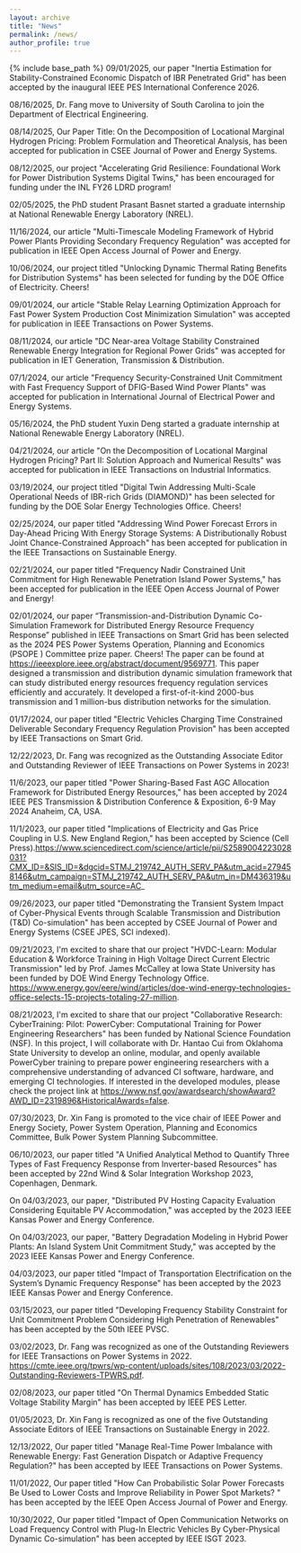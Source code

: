 ```yaml
---
layout: archive
title: "News"
permalink: /news/
author_profile: true
---
```


{% include base_path %}
09/01/2025, our paper "Inertia Estimation for Stability-Constrained Economic Dispatch of IBR Penetrated Grid" has been accepted by the inaugural IEEE PES International Conference 2026. 

08/16/2025, Dr. Fang move to University of South Carolina to join the Department of Electrical Engineering.

08/14/2025, Our Paper Title: On the Decomposition of Locational Marginal Hydrogen Pricing: Problem Formulation and Theoretical Analysis, has been accepted for publication in CSEE Journal of Power and Energy Systems.

08/12/2025, our project "Accelerating Grid Resilience: Foundational Work for Power Distribution Systems Digital Twins," has been encouraged for funding under the INL FY26 LDRD program! 

02/05/2025, the PhD student Prasant Basnet started a graduate internship at National Renewable Energy Laboratory (NREL).


11/16/2024, our article "Multi-Timescale Modeling Framework of Hybrid Power Plants Providing Secondary Frequency Regulation" was accepted for publication in IEEE Open Access Journal of Power and Energy.


10/06/2024, our project titled "Unlocking Dynamic Thermal Rating Benefits for Distribution Systems" has been selected for funding by the DOE Office of Electricity. Cheers!

09/01/2024, our article "Stable Relay Learning Optimization Approach for Fast Power System Production Cost Minimization Simulation" was accepted for publication in IEEE Transactions on Power Systems.

08/11/2024, our article "DC Near-area Voltage Stability Constrained Renewable Energy Integration for Regional Power Grids" was accepted for publication in IET Generation, Transmission & Distribution. 

07/1/2024, our article "Frequency Security-Constrained Unit Commitment with Fast Frequency Support of DFIG-Based Wind Power Plants" was accepted for publication in International Journal of Electrical Power and Energy Systems. 

05/16/2024, the PhD student Yuxin Deng started a graduate internship at National Renewable Energy Laboratory (NREL).

04/21/2024, our article "On the Decomposition of Locational Marginal Hydrogen Pricing? Part II: Solution Approach and Numerical Results" was accepted for publication in IEEE Transactions on Industrial Informatics. 

03/19/2024, our project titled "Digital Twin Addressing Multi-Scale Operational Needs of IBR-rich Grids (DIAMOND)" has been selected for funding by the DOE Solar Energy Technologies Office. Cheers!

02/25/2024, our paper titled "Addressing Wind Power Forecast Errors in Day-Ahead Pricing With Energy Storage Systems: A Distributionally Robust Joint Chance-Constrained Approach" has been accepted for publication in the IEEE Transactions on Sustainable Energy.

02/21/2024, our paper titled "Frequency Nadir Constrained Unit Commitment for High Renewable Penetration Island Power Systems," has been accepted for publication in the IEEE Open Access Journal of Power and Energy! 

02/01/2024, our paper “Transmission-and-Distribution Dynamic Co-Simulation Framework for Distributed Energy Resource Frequency Response” published in IEEE Transactions on Smart Grid has been selected as the 2024 PES Power Systems Operation, Planning and Economics (PSOPE ) Committee prize paper. Cheers! The paper can be found at https://ieeexplore.ieee.org/abstract/document/9569771. This paper designed a transmission and distribution dynamic simulation framework that can study distributed energy resources  frequency regulation services efficiently and accurately. It developed a first-of-it-kind 2000-bus transmission and 1 million-bus distribution networks for the simulation.

01/17/2024, our paper titled "Electric Vehicles Charging Time Constrained Deliverable Secondary Frequency Regulation Provision" has been accepted by IEEE Transactions on Smart Grid.

12/22/2023, Dr. Fang was recognized as the Outstanding Associate Editor and Outstanding Reviewer of IEEE Transactions on Power Systems in 2023!

11/6/2023, our paper titled "Power Sharing-Based Fast AGC Allocation Framework for Distributed Energy Resources," has been accepted by 2024 IEEE PES Transmission & Distribution Conference & Exposition, 6-9 May 2024 Anaheim, CA, USA.

11/1/2023, our paper titled "Implications of Electricity and Gas Price Coupling in U.S. New England Region," has been accepted by Science (Cell Press).https://www.sciencedirect.com/science/article/pii/S2589004223028031?CMX_ID=&SIS_ID=&dgcid=STMJ_219742_AUTH_SERV_PA&utm_acid=279458146&utm_campaign=STMJ_219742_AUTH_SERV_PA&utm_in=DM436319&utm_medium=email&utm_source=AC_  

09/26/2023, our paper titled "Demonstrating the Transient System Impact of Cyber-Physical Events through Scalable Transmission and Distribution (T&D) Co-simulation" has been accepted by CSEE Journal of Power and Energy Systems (CSEE JPES, SCI indexed).

09/21/2023, I'm excited to share that our project "HVDC-Learn: Modular Education & Workforce Training in High Voltage Direct Current Electric Transmission" led by Prof. James McCalley at Iowa State University has been funded by DOE Wind Energy Technology Office. https://www.energy.gov/eere/wind/articles/doe-wind-energy-technologies-office-selects-15-projects-totaling-27-million. 

08/21/2023, I'm excited to share that our project "Collaborative Research: CyberTraining: Pilot: PowerCyber: Computational Training for Power Engineering Researchers" has been funded by National Science Foundation (NSF). In this project, I will collaborate with Dr. Hantao Cui from Oklahoma State University to develop an online, modular, and openly available PowerCyber training to prepare power engineering researchers with a comprehensive understanding of advanced CI software, hardware, and emerging CI technologies. If interested in the developed modules, please check the project link at https://www.nsf.gov/awardsearch/showAward?AWD_ID=2319896&HistoricalAwards=false.

07/30/2023, Dr. Xin Fang is promoted to the vice chair of IEEE Power and Energy Society, Power System Operation, Planning and Economics Committee, Bulk Power System Planning Subcommittee. 

06/10/2023, our paper titled "A Unified Analytical Method to Quantify Three Types of Fast Frequency Response from Inverter-based Resources" has been accepted by 22nd Wind & Solar Integration Workshop 2023, Copenhagen, Denmark.

On 04/03/2023, our paper, "Distributed PV Hosting Capacity Evaluation Considering Equitable PV Accommodation," was accepted by the 2023 IEEE Kansas Power and Energy Conference.

On 04/03/2023, our paper, "Battery Degradation Modeling in Hybrid Power Plants: An Island System Unit Commitment Study," was accepted by the 2023 IEEE Kansas Power and Energy Conference.

04/03/2023, our paper titled "Impact of Transportation Electrification on the System’s Dynamic Frequency Response" has been accepted by the 2023 IEEE Kansas Power and Energy Conference.

03/15/2023, our paper titled "Developing Frequency Stability Constraint for Unit Commitment Problem Considering High Penetration of Renewables" has been accepted by the 50th IEEE PVSC.

03/02/2023, Dr. Fang was recognized as one of the Outstanding Reviewers for IEEE Transactions on Power Systems in 2022. https://cmte.ieee.org/tpwrs/wp-content/uploads/sites/108/2023/03/2022-Outstanding-Reviewers-TPWRS.pdf.

02/08/2023, our paper titled "On Thermal Dynamics Embedded Static Voltage Stability Margin" has been accepted by IEEE PES Letter.

01/05/2023,  Dr. Xin Fang is recognized as one of the five Outstanding Associate Editors of IEEE Transactions on Sustainable Energy in 2022. 

12/13/2022, Our paper titled "Manage Real-Time Power Imbalance with Renewable Energy: Fast Generation Dispatch or Adaptive Frequency Regulation?" has been accepted by IEEE Transactions on Power Systems.

11/01/2022, Our paper titled "How Can Probabilistic Solar Power Forecasts Be Used to Lower Costs and Improve Reliability in Power Spot Markets? " has been accepted by the IEEE Open Access Journal of Power and Energy.

10/30/2022, Our paper titled "Impact of Open Communication Networks on Load Frequency Control with Plug-In Electric Vehicles By Cyber-Physical Dynamic Co-simulation" has been accepted by IEEE ISGT 2023.
